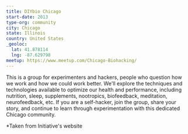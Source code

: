 ```yaml
---
title: DIYbio Chicago
start-date: 2013
type-org: community
city: Chicago
state: Illinois
country: United States
_geoloc:
  lat: 41.878114
  lng: -87.629798
meetup: https://www.meetup.com/Chicago-Biohacking/
---
```


This is a group for experimenters and hackers, people who question how we work and how we could work better. We'll explore the techniques and technologies available to optimize our health and performance, including nutrition, sleep, supplements, nootropics, biofeedback, meditation, neurofeedback, etc. If you are a self-hacker, join the group, share your story, and continue to learn through experimentation with this dedicated Chicago community.


\*Taken from Initiative's website
